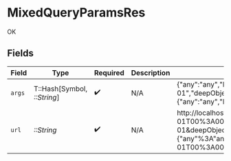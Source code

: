 # MixedQueryParamsRes

OK


## Fields

| Field                                                                                                                                                                                                                                                                                                                                                                                                                                                                                                                                                                                                                                                                                                                                                                                                                                                                                                                                                                                                                                                                                                                                                                                                                                                                                                                                                                                                                                                                                                                        | Type                                                                                                                                                                                                                                                                                                                                                                                                                                                                                                                                                                                                                                                                                                                                                                                                                                                                                                                                                                                                                                                                                                                                                                                                                                                                                                                                                                                                                                                                                                                         | Required                                                                                                                                                                                                                                                                                                                                                                                                                                                                                                                                                                                                                                                                                                                                                                                                                                                                                                                                                                                                                                                                                                                                                                                                                                                                                                                                                                                                                                                                                                                     | Description                                                                                                                                                                                                                                                                                                                                                                                                                                                                                                                                                                                                                                                                                                                                                                                                                                                                                                                                                                                                                                                                                                                                                                                                                                                                                                                                                                                                                                                                                                                  | Example                                                                                                                                                                                                                                                                                                                                                                                                                                                                                                                                                                                                                                                                                                                                                                                                                                                                                                                                                                                                                                                                                                                                                                                                                                                                                                                                                                                                                                                                                                                      |
| ---------------------------------------------------------------------------------------------------------------------------------------------------------------------------------------------------------------------------------------------------------------------------------------------------------------------------------------------------------------------------------------------------------------------------------------------------------------------------------------------------------------------------------------------------------------------------------------------------------------------------------------------------------------------------------------------------------------------------------------------------------------------------------------------------------------------------------------------------------------------------------------------------------------------------------------------------------------------------------------------------------------------------------------------------------------------------------------------------------------------------------------------------------------------------------------------------------------------------------------------------------------------------------------------------------------------------------------------------------------------------------------------------------------------------------------------------------------------------------------------------------------------------- | ---------------------------------------------------------------------------------------------------------------------------------------------------------------------------------------------------------------------------------------------------------------------------------------------------------------------------------------------------------------------------------------------------------------------------------------------------------------------------------------------------------------------------------------------------------------------------------------------------------------------------------------------------------------------------------------------------------------------------------------------------------------------------------------------------------------------------------------------------------------------------------------------------------------------------------------------------------------------------------------------------------------------------------------------------------------------------------------------------------------------------------------------------------------------------------------------------------------------------------------------------------------------------------------------------------------------------------------------------------------------------------------------------------------------------------------------------------------------------------------------------------------------------- | ---------------------------------------------------------------------------------------------------------------------------------------------------------------------------------------------------------------------------------------------------------------------------------------------------------------------------------------------------------------------------------------------------------------------------------------------------------------------------------------------------------------------------------------------------------------------------------------------------------------------------------------------------------------------------------------------------------------------------------------------------------------------------------------------------------------------------------------------------------------------------------------------------------------------------------------------------------------------------------------------------------------------------------------------------------------------------------------------------------------------------------------------------------------------------------------------------------------------------------------------------------------------------------------------------------------------------------------------------------------------------------------------------------------------------------------------------------------------------------------------------------------------------- | ---------------------------------------------------------------------------------------------------------------------------------------------------------------------------------------------------------------------------------------------------------------------------------------------------------------------------------------------------------------------------------------------------------------------------------------------------------------------------------------------------------------------------------------------------------------------------------------------------------------------------------------------------------------------------------------------------------------------------------------------------------------------------------------------------------------------------------------------------------------------------------------------------------------------------------------------------------------------------------------------------------------------------------------------------------------------------------------------------------------------------------------------------------------------------------------------------------------------------------------------------------------------------------------------------------------------------------------------------------------------------------------------------------------------------------------------------------------------------------------------------------------------------- | ---------------------------------------------------------------------------------------------------------------------------------------------------------------------------------------------------------------------------------------------------------------------------------------------------------------------------------------------------------------------------------------------------------------------------------------------------------------------------------------------------------------------------------------------------------------------------------------------------------------------------------------------------------------------------------------------------------------------------------------------------------------------------------------------------------------------------------------------------------------------------------------------------------------------------------------------------------------------------------------------------------------------------------------------------------------------------------------------------------------------------------------------------------------------------------------------------------------------------------------------------------------------------------------------------------------------------------------------------------------------------------------------------------------------------------------------------------------------------------------------------------------------------- |
| `args`                                                                                                                                                                                                                                                                                                                                                                                                                                                                                                                                                                                                                                                                                                                                                                                                                                                                                                                                                                                                                                                                                                                                                                                                                                                                                                                                                                                                                                                                                                                       | T::Hash[Symbol, *::String*]                                                                                                                                                                                                                                                                                                                                                                                                                                                                                                                                                                                                                                                                                                                                                                                                                                                                                                                                                                                                                                                                                                                                                                                                                                                                                                                                                                                                                                                                                                  | :heavy_check_mark:                                                                                                                                                                                                                                                                                                                                                                                                                                                                                                                                                                                                                                                                                                                                                                                                                                                                                                                                                                                                                                                                                                                                                                                                                                                                                                                                                                                                                                                                                                           | N/A                                                                                                                                                                                                                                                                                                                                                                                                                                                                                                                                                                                                                                                                                                                                                                                                                                                                                                                                                                                                                                                                                                                                                                                                                                                                                                                                                                                                                                                                                                                          | {"any":"any","bigint":"8821239038968084","bigintStr":"9223372036854775808","bool":"true","boolOpt":"true","date":"2020-01-01","dateTime":"2020-01-01T00:00:00.000001Z","deepObjectParam[any]":"any","deepObjectParam[bigint]":"8821239038968084","deepObjectParam[bigintStr]":"9223372036854775808","deepObjectParam[boolOpt]":"true","deepObjectParam[bool]":"true","deepObjectParam[dateTime]":"2020-01-01T00:00:00.000001Z","deepObjectParam[date]":"2020-01-01","deepObjectParam[enum]":"one","deepObjectParam[float32]":"1.1","deepObjectParam[int32]":"1","deepObjectParam[int]":"1","deepObjectParam[intEnum]":"2","deepObjectParam[int32Enum]":"55","deepObjectParam[num]":"1.1","deepObjectParam[decimal]":"3.141592653589793","deepObjectParam[decimalStr]":"3.14159265358979344719667586","deepObjectParam[strOpt]":"testOptional","deepObjectParam[str]":"test","enum":"one","float32":"1.1","int":"1","int32":"1","intEnum":"2","int32Enum":"55","jsonParam":"{\"any\":\"any\",\"bigint\":8821239038968084,\"bigintStr\":\"9223372036854775808\",\"bool\":true,\"boolOpt\":true,\"date\":\"2020-01-01\",\"dateTime\":\"2020-01-01T00:00:00.000001Z\",\"decimal\":3.141592653589793,\"decimalStr\":\"3.14159265358979344719667586\",\"enum\":\"one\",\"float32\":1.1,\"int\":1,\"int32\":1,\"int32Enum\":55,\"intEnum\":2,\"num\":1.1,\"str\":\"test\",\"strOpt\":\"testOptional\"}","num":"1.1","decimal":"3.141592653589793","decimalStr":"3.14159265358979344719667586","str":"test","strOpt":"testOptional"} |
| `url`                                                                                                                                                                                                                                                                                                                                                                                                                                                                                                                                                                                                                                                                                                                                                                                                                                                                                                                                                                                                                                                                                                                                                                                                                                                                                                                                                                                                                                                                                                                        | *::String*                                                                                                                                                                                                                                                                                                                                                                                                                                                                                                                                                                                                                                                                                                                                                                                                                                                                                                                                                                                                                                                                                                                                                                                                                                                                                                                                                                                                                                                                                                                   | :heavy_check_mark:                                                                                                                                                                                                                                                                                                                                                                                                                                                                                                                                                                                                                                                                                                                                                                                                                                                                                                                                                                                                                                                                                                                                                                                                                                                                                                                                                                                                                                                                                                           | N/A                                                                                                                                                                                                                                                                                                                                                                                                                                                                                                                                                                                                                                                                                                                                                                                                                                                                                                                                                                                                                                                                                                                                                                                                                                                                                                                                                                                                                                                                                                                          | http://localhost:35123/anything/queryParams/mixed?any=any&bigint=8821239038968084&bigintStr=9223372036854775808&bool=true&boolOpt=true&date=2020-01-01&dateTime=2020-01-01T00%3A00%3A00.000001Z&decimal=3.141592653589793&decimalStr=3.14159265358979344719667586&deepObjectParam[any]=any&deepObjectParam[bigintStr]=9223372036854775808&deepObjectParam[bigint]=8821239038968084&deepObjectParam[boolOpt]=true&deepObjectParam[bool]=true&deepObjectParam[dateTime]=2020-01-01T00%3A00%3A00.000001Z&deepObjectParam[date]=2020-01-01&deepObjectParam[decimalStr]=3.14159265358979344719667586&deepObjectParam[decimal]=3.141592653589793&deepObjectParam[enum]=one&deepObjectParam[float32]=1.1&deepObjectParam[int32Enum]=55&deepObjectParam[int32]=1&deepObjectParam[intEnum]=2&deepObjectParam[int]=1&deepObjectParam[num]=1.1&deepObjectParam[strOpt]=testOptional&deepObjectParam[str]=test&enum=one&float32=1.1&int=1&int32=1&int32Enum=55&intEnum=2&jsonParam={"any"%3A"any"%2C"bigint"%3A8821239038968084%2C"bigintStr"%3A"9223372036854775808"%2C"bool"%3Atrue%2C"boolOpt"%3Atrue%2C"date"%3A"2020-01-01"%2C"dateTime"%3A"2020-01-01T00%3A00%3A00.000001Z"%2C"decimal"%3A3.141592653589793%2C"decimalStr"%3A"3.14159265358979344719667586"%2C"enum"%3A"one"%2C"float32"%3A1.1%2C"int"%3A1%2C"int32"%3A1%2C"int32Enum"%3A55%2C"intEnum"%3A2%2C"num"%3A1.1%2C"str"%3A"test"%2C"strOpt"%3A"testOptional"}&num=1.1&str=test&strOpt=testOptional                                                                       |